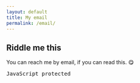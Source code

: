 ```yaml
---
layout: default
title: My email
permalink: /email/
---
```

## Riddle me this
You can reach me by email, if you can read this. 😋
<pre id="email">JavaScript protected</pre>


<script>
var e = document.getElementById("email"),
    d = "jemcjgimbg.sraoo@l".split("").map(t => t.charCodeAt(0)),
    n = d.length,
    f = (k, x) => {
      e.textContent = String.fromCharCode.apply(null, x);
      setTimeout(() => f((k+1)%n, x.map((c, i) =>
        i === (5*k)%n ? d[k] : i === (5*k+5)%n ? d[i] : c
      )), 150);
    };
f(0, d);
</script>